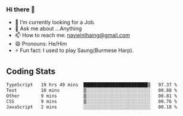 ### Hi there 👋

- 🔭 I’m currently looking for a Job.
- 💬 Ask me about ...Anything
- 📫 How to reach me: naywinlhaing@gmail.com
- 😄 Pronouns: He/Him
- ⚡ Fun fact: I used to play Saung(Burmese Harp).


## Coding Stats
<!--START_SECTION:waka-->

```txt
TypeScript   19 hrs 49 mins  ████████████████████████▒   97.37 %
Text         10 mins         ▒░░░░░░░░░░░░░░░░░░░░░░░░   00.88 %
Other        9 mins          ▒░░░░░░░░░░░░░░░░░░░░░░░░   00.81 %
CSS          9 mins          ▒░░░░░░░░░░░░░░░░░░░░░░░░   00.76 %
JavaScript   2 mins          ░░░░░░░░░░░░░░░░░░░░░░░░░   00.18 %
```

<!--END_SECTION:waka-->
